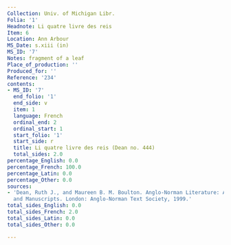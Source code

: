 ```yaml
---
Collection: Univ. of Michigan Libr.
Folia: '1'
Headnote: Li quatre livre des reis
Item: 6
Location: Ann Arbour
MS_Date: s.xiii (in)
MS_ID: '7'
Notes: fragment of a leaf
Place_of_production: ''
Produced_for: ''
Reference: '234'
contents:
- MS_ID: '7'
  end_folio: '1'
  end_side: v
  item: 1
  language: French
  ordinal_end: 2
  ordinal_start: 1
  start_folio: '1'
  start_side: r
  title: Li quatre livre des reis (Dean no. 444)
  total_sides: 2.0
percentage_English: 0.0
percentage_French: 100.0
percentage_Latin: 0.0
percentage_Other: 0.0
sources:
- 'Dean, Ruth J., and Maureen B. M. Boulton. Anglo-Norman Literature: A Guide to Texts
  and Manuscripts. London: Anglo-Norman Text Society, 1999.'
total_sides_English: 0.0
total_sides_French: 2.0
total_sides_Latin: 0.0
total_sides_Other: 0.0

---
```

